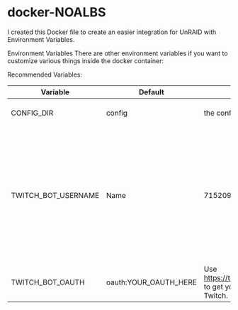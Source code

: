 # docker-NOALBS

I created this Docker file to create an easier integration for UnRAID with Environment Variables.

Environment Variables
There are other environment variables if you want to customize various things inside the docker container:

Recommended Variables:

| Variable | Default | Value | Descrption |
| --- | --- | --- | --- |
| CONFIG_DIR | config | the config dir | The sub dir of the config |
| TWITCH_BOT_USERNAME | Name | 715209 | We recommend using your main Twitch BOT account for this, but if you do not have a Twitch Bot account just use your Main Twitch Account. |
| TWITCH_BOT_OAUTH | oauth:YOUR_OAUTH_HERE | Use https://twitchapps.com/tmi to get your oauth from Twitch. |
